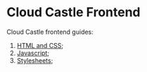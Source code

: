 # Cloud Castle Frontend

Cloud Castle frontend guides:

1. [HTML and CSS](hmtl_and_css.md);
1. [Javascript](javascript.md);
1. [Stylesheets](Stylesheets.md);